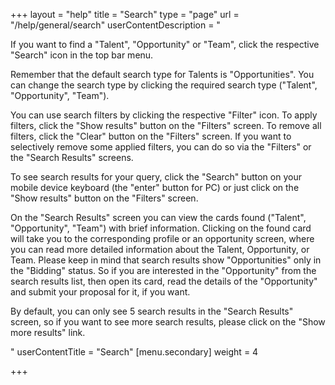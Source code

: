 +++
layout = "help"
title = "Search"
type = "page"
url = "/help/general/search"
userContentDescription = "<p>If you want to find a \"Talent\", \"Opportunity\" or \"Team\", click the respective \"Search\" icon in the top bar menu.</p><p>Remember that the default search type for Talents is \"Opportunities\". You can change the search type by clicking the required search type (\"Talent\", \"Opportunity\", \"Team\").</p><p>You can use search filters by clicking the respective \"Filter\" icon. To apply filters, click the \"Show results\" button on the \"Filters\" screen. To remove all filters, click the \"Clear\" button on the \"Filters\" screen. If you want to selectively remove some applied filters, you can do so via the \"Filters\" or the \"Search Results\" screens.</p><p>To see search results for your query, click the \"Search\" button on your mobile device keyboard (the \"enter\" button for PC) or just click on the \"Show results\" button on the \"Filters\" screen.</p><p>On the \"Search Results\" screen you can view the cards found (\"Talent\", \"Opportunity\", \"Team\") with brief information. Clicking on the found card will take you to the corresponding profile or an opportunity screen, where you can read more detailed information about the Talent, Opportunity, or Team. Please keep in mind that search results show \"Opportunities\" only in the \"Bidding\" status. So if you are interested in the \"Opportunity\" from the search results list, then open its card, read the details of the \"Opportunity\" and submit your proposal for it, if you want.</p><p>By default, you can only see 5 search results in the \"Search Results\" screen, so if you want to see more search results, please click on the \"Show more results\" link.</p>"
userContentTitle = "Search"
[menu.secondary]
weight = 4

+++
